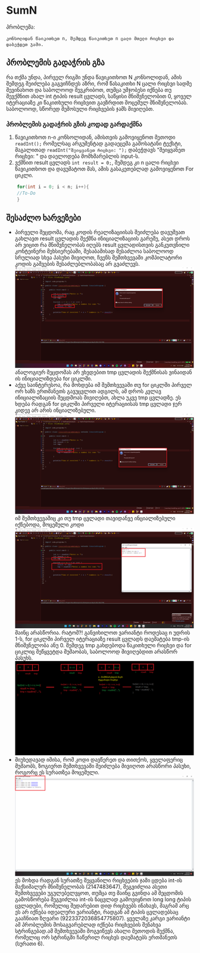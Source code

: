 # SumN
 
პრობლემა:
```
კონსოლიდან წაიკითხეთ n, შემდეგ წაიკითხეთ n ცალი მთელი რიცხვი და დაბეჭდეთ ჯამი.
```




## პრობლემის გადაჭრის გზა
რა თქმა უნდა, პირველ რიგში უნდა წავიკითხოთ N კონსოლიდან, ამის შემდეგ შეიძლება გაგვიჩნდეს აზრი,
რომ წასაკითხი N ცალი რიცხვი სადმე შევინახოთ და საბოლოოდ შევკრიბოთ, თუმცა უმჯობესი იქნება თუ შევქმნით
ახალ int ტიპის result ცვლადს, საწყისი მნიშვნელობით 0, ყოველ იტერაციაზე კი წაკითხული რიცხვით გავზრდით 
მოცემულ მნიშვნელობას. საბოლოოდ, სწორედ შემოსული რიცხვების ჯამს მივიღებთ.

### პრობლემის გადაჭრის გზის კოდად გარდაქმნა
1. წავიკითხოთ n-ი კონსოლიდან, ამისთვის გამოვიყენოთ მეთოდი `readInt();` რომელსაც არგუმენტად გადაეცემა 
გამოსატანი ტექსტი, მაგალითად `readInt("შეიყვანეთ რიცხვი: ");` დაბეჭდავს "შეიყვანეთ რიცხვი: " და დაელოდება 
მომხმარებლის input-ს.
2. ვქმნით result ცვლადს `int result = 0;`, შემდეგ კი n ცალი რიცხვი წავიკითხოთ და დავუმატოთ მას, 
ამის გასაკეთებლად გამოვიყენოთ For ციკლი. 
```java	
	for(int i = 0; i < n; i++){ 
	//To-Do
	}
```
## შესაძლო ხარვეზები
* პირველი შეცდომა, რაც კოდის რეალიზაციისას შეიძლება დავუშვათ გახლავთ result ცვლადის შექმნა ინიციალიზაციის გარეშე,
ასეთ დროს არ ვიცით რა მნიშვნელობას იღებს result ცვლადისთვის განკუთვნილი კონტეინერი მეხსიერებაში, შესაბამისად შესაძლოა 
საბოლოოდ სრულიად სხვა პასუხი მივიღოთ, ჩვენს შემთხვევაში კომპილატორი კოდის გაშვების შესაძლებლობასაც არ გვაძლევს.
![Initialization Error 1](/problem-set/images/Initialization_error1.png)
ანალოგიურ შეცდომას არ ვხვდებით tmp ცვლადის შექმნისას ვინაიდან ის ინიციალიზდება for ციკლში.
* აქვე საინტერესოა, რა მოხდება იმ შემთხვევაში თუ for ციკლში პირველ ორ ხაზს ერთმანეთს გავუცვლით ადგილს, ამ დროს კვლავ ინიციალიზაციის 
შეცდმოას მივიღებთ, ახლა უკვე tmp ცვლადზე. ეს ხდება რადგან for ციკლში პირველი იტერაციისას tmp ცვლადი ჯერ კიდევ არ არის ინციალიზებული.
![Initialization Error 2](/problem-set/images/Initialization_error2.png)
იმ შემთხვევაშიც კი თუ tmp ცვლადი თავიდანვე ინციალიზებული იქნებოდა, მოცემული კოდი
![Incorrect Algorithm 1](/problem-set/images/Incorrect_algorithm1.png)
მაინც არასწორია. რატომ?! განვიხილოთ ვარიანტი როდესაც
n უდრის 1-ს, for ციკლში პირველ იტერაციაზე result ცვლადს დაემატება tmp-ის მნიშვნელობა ანუ  0. შემდეგ tmp გახდებოდა წაკითხული რიცხვი და for ციკლიც შეწყვეტდა მუშაობას,
საბოლოოდ მივიღებდით არასწორ პასუხს.
![Incorrect Algorithm 2](/problem-set/images/Incorrect_algorithm2.png)
* მიუხედავად იმისა, რომ კოდი დავწერეთ და თითქოს, ყველაფერიც მუშაობს, ზოგიერთ შემთხვევაში შეიძლება მივიღოთ 
არასწორი პასუხი, როგორც ეს სურათზეა მოცემული.
![Bounder Error](/problem-set/images/bounder_error.png)
ეს მოხდა რადგან სურათზე შეყვანილი რიცხვების ჯამი ცდება int-ის მაქსიმალურ მნიშვნელობას (2147483647),
შეგვიძლია ასეთი შემთხვევები უგულებელვყოთ, თუმცა თუ მაინც გვინდა ამ შეცდომის გამოსწორება შეგვიძლია int-ის ნაცვლად  გამოვიყნოთ long long ტიპის ცვლადები, რომელიც
შედარებით დიდ რიცხვებს ინახავს, მაგრამ არც ეს არ იქნება იდეალური ვარიანტი, რადგან ამ ტიპის ცვლადებსაც გააჩნიათ ზღვარი (9223372036854775807). ყველაზე კარგი ვარიანტი ამ პრობლემის მოსაგვარებლად იქნება რიცხვების შენახვა სტრინგებად.ამ შემთხვევაში მოგვიწევს ახალი მეთოდის შექმნა, რომელიც ორ სტრინგში ჩაწერილ რიცხვს დაუმატებს ერთმანეთს (სურათი 6).

